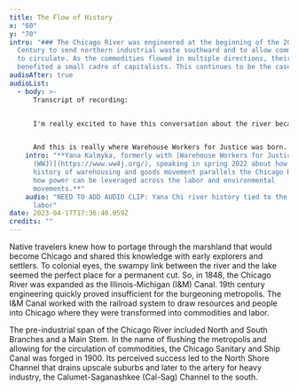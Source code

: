 ```yaml
---
title: The Flow of History
x: "60"
y: "70"
intro: "### The Chicago River was engineered at the beginning of the 20th
  Century to send northern industrial waste southward and to allow commodities
  to circulate. As the commodities flowed in multiple directions, their movement
  benefited a small cadre of capitalists. This continues to be the case."
audioAfter: true
audioList:
  - body: >-
      Transcript of recording:


      I'm really excited to have this conversation about the river because actually, the history of warehousing and goods movement in general has such a long history with the Chicago River in particular. In the mid 1800s, when the Illinois and Michigan Canal were built, they used the Chicago River to connect the Mississippi River to the Great Lakes for the first time, which really changed the way that goods movement and development happens in the city and probably in the world. And we saw instead of three weeks to get from one end to the other, it started taking a day, and that really changed everything. The entire locus of goods movement in the United States moved from St. Louis to Chicago when that happened. So by 1870, Chicago was the busiest port in the United States. There are more ships at the City's harbor than New York, San Francisco, New Orleans, Boston, Baltimore and Philadelphia combined. And in that process, the first modern distribution center, like a really big warehouse was created, which is pretty much exactly where the Freshwater Lab Festival took place, pretty much exactly where we were sitting at the [Backward River Festival](https://thebackwardriver.org/get-involved/backward-river-festival/). And also in the 1850s, the US was in the middle of this really rapid railroad expansion. And as soon as the canal opened, construction started on Chicago's first railway. And so today we see that there's over 25 intermodal railyards throughout Chicago, all located on the south and west sides. And Chicago remains this really vital foothold in the warehouse industry. 


      And this is really where Warehouse Workers for Justice was born. So Will County, or the Chicago land area kind of broadly, is the only place for six major railroads meet out of seven in the United States. It's also where a lot of major highways are intersecting. And the Chicago land area is a day's trip from about 60% of the continent. And so that makes Will County home to the nation's largest inland port, which is CenterPoint. And it's between Joliet and Elwood, where our office is and it's just really interesting because the river is such a huge part of this expansion and of the existence of the concept of warehousing as a whole. But I also bring up the fact that the largest inland port in North America is in the Chicago land area to talk about the fact that we have a lot of power in this region uniquely. And so Warehouse Workers for Justice was founded in 2007 because folks at a union, the United Electrical Workers, were interested in finding ways to creatively organize workers who have trouble for one reason or another, organizing themselves. And in case of warehousing, the prolific presence of third party logistics companies, temp agencies, etc makes it really hard to organize. And so union folks really came together and said, well, what industry needs organizing and also how do we do it creatively and also where do we have power, right? And after doing a power analysis, they really found out that the warehousing industry has to be where we're at right now and it can't move. And so this figure about this place being a day's trip from 60% of the continent becomes really important because you think about Amazon delivering next day, two-day, even same day I've been seeing that they deliver like the night of your order, which is absolutely nuts. But all that to say, we have such an incredible amount of power here because this is such a vital region to make that kind of quick delivery model possible. And so when we think about the potential of environmental organizing and labor organizing in this region, it seems like we can really have ripple effects throughout the country because if we can organize here, the companies can't move, right? And that's kind of the central concept of our organization.
    intro: "**Yana Kalmyka, formerly with [Warehouse Workers for Justice
      (WWJ)](https://www.ww4j.org/), speaking in spring 2022 about how the
      history of warehousing and goods movement parallels the Chicago River and
      how power can be leveraged across the labor and environmental
      movements.**"
    audio: "NEED TO ADD AUDIO CLIP: Yana Chi river history tied to the history of
      labor"
date: 2023-04-17T17:36:40.059Z
credits: ""
---
```

Native travelers knew how to portage through the marshland that would become Chicago and shared this knowledge with early explorers and settlers. To colonial eyes, the swampy link between the river and the lake seemed the perfect place for a permanent cut. So, in 1848, the Chicago River was expanded as the Illinois-Michigan (I&M) Canal. 19th century engineering quickly proved insufficient for the burgeoning metropolis. The I&M Canal worked with the railroad system to draw resources and people into Chicago where they were transformed into commodities and labor. 

The pre-industrial span of the Chicago River included North and South Branches and a Main Stem. In the name of flushing the metropolis and allowing for the circulation of commodities, the Chicago Sanitary and Ship Canal was forged in 1900. Its perceived success led to the North Shore Channel that drains upscale suburbs and later to the artery for heavy industry, the Calumet-Saganashkee (Cal-Sag) Channel to the south.